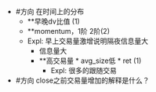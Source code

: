 - #方向 在时间上的分布
	- **早晚dv比值 (1)
	- **momentum，1阶 2阶(2)
	- Expl: 早上交易量激增说明隔夜信息量大
		- 信息量大
		- **高交易量 * avg_size低 * ret (1)
			- Expl: 很多的跟随交易
- #方向 close之前交易量增加的解释是什么？